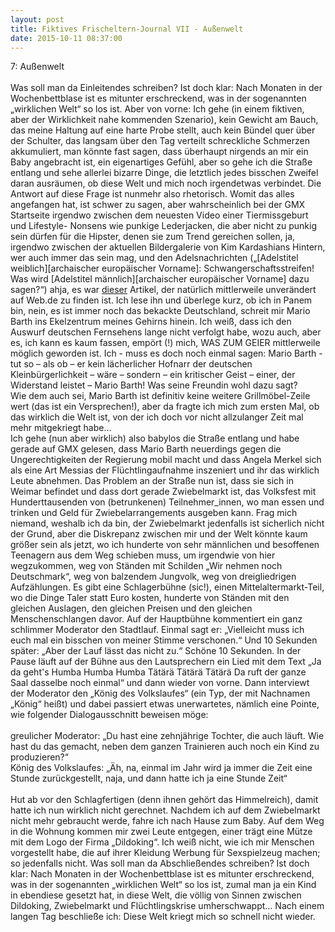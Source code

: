 ```yaml
--- 
layout: post
title: Fiktives Frischeltern-Journal VII - Außenwelt
date: 2015-10-11 08:37:00
---
```

 
 
 
 
 7: Außenwelt<br><br>
Was soll man da Einleitendes schreiben? Ist doch klar: Nach Monaten in der Wochenbettblase ist es mitunter erschreckend, was in der sogenannten „wirklichen Welt“ so los ist. Aber von vorne: Ich gehe (in einem fiktiven, aber der Wirklichkeit nahe kommenden Szenario), kein Gewicht am Bauch, das meine Haltung auf eine harte Probe stellt, auch kein Bündel quer über der Schulter, das langsam über den Tag verteilt schreckliche Schmerzen akkumuliert, man könnte fast sagen, dass überhaupt nirgends an mir ein Baby angebracht ist, ein eigenartiges Gefühl, aber so gehe ich die Straße entlang und sehe allerlei bizarre Dinge, die letztlich jedes bisschen Zweifel daran ausräumen, ob diese Welt und mich noch irgendetwas verbindet. Die Antwort auf diese Frage ist nunmehr also rhetorisch. 
Womit das alles angefangen hat, ist schwer zu sagen, aber wahrscheinlich bei der GMX Startseite irgendwo zwischen dem neuesten Video einer Tiermissgeburt und Lifestyle- Nonsens wie punkige Lederjacken, die aber nicht zu punkig sein dürfen für die Hipster, denen sie zum Trend gereichen sollen, ja, irgendwo zwischen der aktuellen Bildergalerie von Kim Kardashians Hintern, wer auch immer das sein mag, und den Adelsnachrichten („\[Adelstitel weiblich\]\[archaischer europäischer Vorname\]: Schwangerschaftsstreifen! Was wird \[Adelstitel männlich\]\[archaischer europäischer Vorname\] dazu sagen?“) ahja, es war [dieser]( http://web.de/magazine/unterhaltung/tv-film/mario-barth-deckt-mario-barth-deutschland-30981016) Artikel, der natürlich mittlerweile unverändert auf Web.de zu finden ist. Ich lese ihn und überlege kurz, ob ich in Panem bin, nein, es ist immer noch das bekackte Deutschland, schreit mir Mario Barth ins Ekelzentrum meines Gehirns hinein.
Ich weiß, dass ich den Auswurf deutschen Fernsehens lange nicht verfolgt habe, wozu auch, aber es, ich kann es kaum fassen, empört (!) mich, WAS ZUM GEIER mittlerweile möglich geworden ist. Ich - muss es doch noch einmal sagen: Mario Barth  - tut so – als ob – er kein lächerlicher Hofnarr der deutschen Kleinbürgerlichkeit – wäre – sondern – ein kritischer Geist – einer, der Widerstand leistet – Mario Barth! Was seine Freundin wohl dazu sagt?<br>
Wie dem auch sei, Mario Barth ist definitiv keine weitere Grillmöbel-Zeile wert (das ist ein Versprechen!), aber da fragte ich mich zum ersten Mal, ob das wirklich die Welt ist, von der ich doch vor nicht allzulanger Zeit mal mehr mitgekriegt habe…<br>
Ich gehe (nun aber wirklich) also babylos die Straße entlang und habe gerade auf GMX gelesen, dass Mario Barth neuerdings gegen die Ungerechtigkeiten der Regierung mobil macht und dass Angela Merkel sich als eine Art Messias der Flüchtlingaufnahme inszeniert und ihr das wirklich Leute abnehmen. Das Problem an der Straße nun ist, dass sie sich in Weimar befindet und dass dort gerade Zwiebelmarkt ist, das Volksfest mit Hunderttausenden von (betrunkenen) Teilnehmer\_innen, wo man essen und trinken und Geld für Zwiebelarrangements ausgeben kann. Frag mich niemand, weshalb ich da bin, der Zwiebelmarkt jedenfalls ist sicherlich nicht der Grund, aber die Diskrepanz zwischen mir und der Welt könnte kaum größer sein als jetzt, wo ich hunderte von sehr männlichen und besoffenen Teenagern aus dem Weg schieben muss, um irgendwie von hier wegzukommen, weg von Ständen mit Schilden „Wir nehmen noch Deutschmark“, weg von balzendem Jungvolk, weg von dreigliedrigen Aufzählungen. Es gibt eine Schlagerbühne (sic!), einen Mittelaltermarkt-Teil, wo die Dinge Taler statt Euro kosten, hunderte von Ständen mit den gleichen Auslagen, den gleichen Preisen und den gleichen Menschenschlangen davor. Auf der Hauptbühne kommentiert ein ganz schlimmer Moderator den Stadtlauf. Einmal sagt er: „Vielleicht muss ich euch mal ein bisschen von meiner Stimme verschonen.“ Und 10 Sekunden später: „Aber der Lauf lässt das nicht zu.“ Schöne 10 Sekunden. In der Pause läuft auf der Bühne aus den Lautsprechern ein Lied mit dem Text „Ja da geht's Humba Humba Humba Tätärä Tätärä Tätärä
Da ruft der ganze Saal dasselbe noch einmal“ und dann wieder von vorne. 
Dann interviewt der Moderator den „König des Volkslaufes“ (ein Typ, der mit Nachnamen „König“ heißt) und dabei passiert etwas unerwartetes, nämlich eine Pointe, wie folgender Dialogausschnitt beweisen möge:<br>
<br>greulicher Moderator: „Du hast eine zehnjährige Tochter, die auch läuft. Wie hast du das gemacht, neben dem ganzen Trainieren auch noch ein Kind zu produzieren?“<br>
König des Volkslaufes: „Äh, na, einmal im Jahr wird ja immer die Zeit eine Stunde zurückgestellt, naja, und dann hatte ich ja eine Stunde Zeit“<br>
<br> Hut ab vor den Schlagfertigen (denn ihnen gehört das Himmelreich), damit hatte ich nun wirklich nicht gerechnet. Nachdem ich auf dem Zwiebelmarkt nicht mehr gebraucht werde, fahre ich nach Hause zum Baby. Auf dem Weg in die Wohnung kommen mir zwei Leute entgegen, einer trägt eine Mütze mit dem Logo der Firma „Dildoking“. Ich weiß nicht, wie ich mir Menschen vorgestellt habe, die auf ihrer Kleidung Werbung für Sexspielzeug machen; so jedenfalls nicht. 
Was soll man da Abschließendes schreiben? Ist doch klar: Nach Monaten in der Wochenbettblase ist es mitunter erschreckend, was in der sogenannten „wirklichen Welt“ so los ist, zumal man ja ein Kind in ebendiese gesetzt hat, in diese Welt, die völlig von Sinnen zwischen Dildoking, Zwiebelmarkt und Flüchtlingskrise umherschwappt… Nach einem langen Tag beschließe ich: Diese Welt kriegt mich so schnell nicht wieder.
